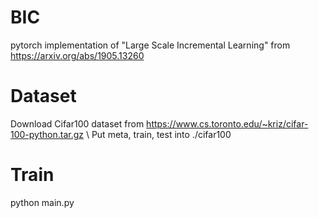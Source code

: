 # BIC
pytorch implementation of "Large Scale Incremental Learning" from https://arxiv.org/abs/1905.13260

# Dataset
Download Cifar100 dataset from https://www.cs.toronto.edu/~kriz/cifar-100-python.tar.gz \\
Put meta, train, test into ./cifar100

# Train
python main.py

